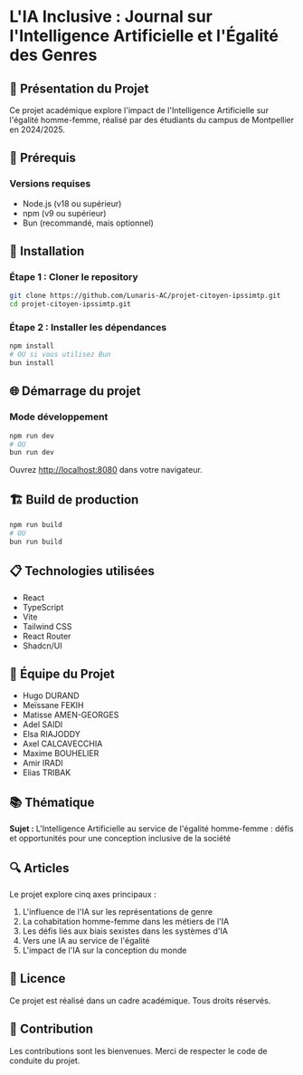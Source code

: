 
# L'IA Inclusive : Journal sur l'Intelligence Artificielle et l'Égalité des Genres

## 📖 Présentation du Projet

Ce projet académique explore l'impact de l'Intelligence Artificielle sur l'égalité homme-femme, réalisé par des étudiants du campus de Montpellier en 2024/2025.

## 🚀 Prérequis

### Versions requises
- Node.js (v18 ou supérieur)
- npm (v9 ou supérieur)
- Bun (recommandé, mais optionnel)

## 🔧 Installation

### Étape 1 : Cloner le repository
```bash
git clone https://github.com/Lunaris-AC/projet-citoyen-ipssimtp.git
cd projet-citoyen-ipssimtp.git
```

### Étape 2 : Installer les dépendances
```bash
npm install
# OU si vous utilisez Bun
bun install
```

## 🌐 Démarrage du projet

### Mode développement
```bash
npm run dev
# OU
bun run dev
```

Ouvrez [http://localhost:8080](http://localhost:8080) dans votre navigateur.

## 🏗️ Build de production

```bash
npm run build
# OU
bun run build
```

## 📋 Technologies utilisées

- React
- TypeScript
- Vite
- Tailwind CSS
- React Router
- Shadcn/UI

## 👥 Équipe du Projet

- Hugo DURAND
- Meïssane FEKIH
- Matisse AMEN-GEORGES
- Adel SAIDI
- Elsa RIAJODDY
- Axel CALCAVECCHIA
- Maxime BOUHELIER
- Amir IRADI
- Elias TRIBAK

## 📚 Thématique

**Sujet :** L'Intelligence Artificielle au service de l'égalité homme-femme : défis et opportunités pour une conception inclusive de la société

## 🔍 Articles

Le projet explore cinq axes principaux :
1. L'influence de l'IA sur les représentations de genre
2. La cohabitation homme-femme dans les métiers de l'IA
3. Les défis liés aux biais sexistes dans les systèmes d'IA
4. Vers une IA au service de l'égalité
5. L'impact de l'IA sur la conception du monde

## 📄 Licence

Ce projet est réalisé dans un cadre académique. Tous droits réservés.

## 🤝 Contribution

Les contributions sont les bienvenues. Merci de respecter le code de conduite du projet.
